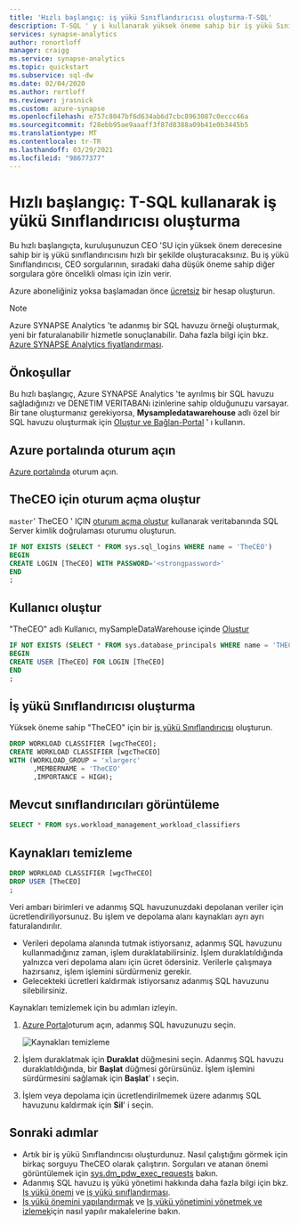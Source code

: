 ```yaml
---
title: 'Hızlı başlangıç: iş yükü Sınıflandırıcısı oluşturma-T-SQL'
description: T-SQL ' y i kullanarak yüksek öneme sahip bir iş yükü Sınıflandırıcısı oluşturun.
services: synapse-analytics
author: ronortloff
manager: craigg
ms.service: synapse-analytics
ms.topic: quickstart
ms.subservice: sql-dw
ms.date: 02/04/2020
ms.author: rortloff
ms.reviewer: jrasnick
ms.custom: azure-synapse
ms.openlocfilehash: e757c8047bf6d634ab6d7cbc8963087c0eccc46a
ms.sourcegitcommit: f28ebb95ae9aaaff3f87d8388a09b41e0b3445b5
ms.translationtype: MT
ms.contentlocale: tr-TR
ms.lasthandoff: 03/29/2021
ms.locfileid: "98677377"
---
```

# <a name="quickstart-create-a-workload-classifier-using-t-sql"></a>Hızlı başlangıç: T-SQL kullanarak iş yükü Sınıflandırıcısı oluşturma

Bu hızlı başlangıçta, kuruluşunuzun CEO 'SU için yüksek önem derecesine sahip bir iş yükü sınıflandırıcısını hızlı bir şekilde oluşturacaksınız. Bu iş yükü Sınıflandırıcısı, CEO sorgularının, sıradaki daha düşük öneme sahip diğer sorgulara göre öncelikli olması için izin verir.

Azure aboneliğiniz yoksa başlamadan önce [ücretsiz](https://azure.microsoft.com/free/) bir hesap oluşturun.

> [!NOTE]
> Azure SYNAPSE Analytics 'te adanmış bir SQL havuzu örneği oluşturmak, yeni bir faturalanabilir hizmetle sonuçlanabilir.  Daha fazla bilgi için bkz. [Azure SYNAPSE Analytics fiyatlandırması](https://azure.microsoft.com/pricing/details/sql-data-warehouse/).
>
>

## <a name="prerequisites"></a>Önkoşullar

Bu hızlı başlangıç, Azure SYNAPSE Analytics 'te ayrılmış bir SQL havuzu sağladığınızı ve DENETIM VERITABANı izinlerine sahip olduğunuzu varsayar. Bir tane oluşturmanız gerekiyorsa, **Mysampledatawarehouse** adlı özel bir SQL havuzu oluşturmak için [Oluştur ve Bağlan-Portal](create-data-warehouse-portal.md) ' ı kullanın.

## <a name="sign-in-to-the-azure-portal"></a>Azure portalında oturum açın

[Azure portalında](https://portal.azure.com/) oturum açın.

## <a name="create-login-for-theceo"></a>TheCEO için oturum açma oluştur

`master`' TheCEO ' IÇIN [oturum açma oluştur](/sql/t-sql/statements/create-login-transact-sql?toc=/azure/synapse-analytics/sql-data-warehouse/toc.json&bc=/azure/synapse-analytics/sql-data-warehouse/breadcrumb/toc.json&view=azure-sqldw-latest&preserve-view=true) kullanarak veritabanında SQL Server kimlik doğrulaması oturumu oluşturun.

```sql
IF NOT EXISTS (SELECT * FROM sys.sql_logins WHERE name = 'TheCEO')
BEGIN
CREATE LOGIN [TheCEO] WITH PASSWORD='<strongpassword>'
END
;
```

## <a name="create-user"></a>Kullanıcı oluştur

"TheCEO" adlı Kullanıcı, mySampleDataWarehouse içinde [Oluştur](/sql/t-sql/statements/create-user-transact-sql?toc=/azure/synapse-analytics/sql-data-warehouse/toc.json&bc=/azure/synapse-analytics/sql-data-warehouse/breadcrumb/toc.json&view=azure-sqldw-latest&preserve-view=true)

```sql
IF NOT EXISTS (SELECT * FROM sys.database_principals WHERE name = 'THECEO')
BEGIN
CREATE USER [TheCEO] FOR LOGIN [TheCEO]
END
;
```

## <a name="create-a-workload-classifier"></a>İş yükü Sınıflandırıcısı oluşturma

Yüksek öneme sahip "TheCEO" için bir [iş yükü Sınıflandırıcısı](/sql/t-sql/statements/create-workload-classifier-transact-sql?toc=/azure/synapse-analytics/sql-data-warehouse/toc.json&bc=/azure/synapse-analytics/sql-data-warehouse/breadcrumb/toc.json&view=azure-sqldw-latest&preserve-view=true) oluşturun.

```sql
DROP WORKLOAD CLASSIFIER [wgcTheCEO];
CREATE WORKLOAD CLASSIFIER [wgcTheCEO]
WITH (WORKLOAD_GROUP = 'xlargerc'
      ,MEMBERNAME = 'TheCEO'
      ,IMPORTANCE = HIGH);
```

## <a name="view-existing-classifiers"></a>Mevcut sınıflandırıcıları görüntüleme

```sql
SELECT * FROM sys.workload_management_workload_classifiers
```

## <a name="clean-up-resources"></a>Kaynakları temizleme

```sql
DROP WORKLOAD CLASSIFIER [wgcTheCEO]
DROP USER [TheCEO]
;
```

Veri ambarı birimleri ve adanmış SQL havuzunuzdaki depolanan veriler için ücretlendiriliyorsunuz. Bu işlem ve depolama alanı kaynakları ayrı ayrı faturalandırılır.

- Verileri depolama alanında tutmak istiyorsanız, adanmış SQL havuzunu kullanmadığınız zaman, işlem duraklatabilirsiniz. İşlem duraklatıldığında yalnızca veri depolama alanı için ücret ödersiniz. Verilerle çalışmaya hazırsanız, işlem işlemini sürdürmeniz gerekir.
- Gelecekteki ücretleri kaldırmak istiyorsanız adanmış SQL havuzunu silebilirsiniz.

Kaynakları temizlemek için bu adımları izleyin.

1. [Azure Portal](https://portal.azure.com)oturum açın, adanmış SQL havuzunuzu seçin.

    ![Kaynakları temizleme](./media/load-data-from-azure-blob-storage-using-polybase/clean-up-resources.png)

2. İşlem duraklatmak için **Duraklat** düğmesini seçin. Adanmış SQL havuzu duraklatıldığında, bir **Başlat** düğmesi görürsünüz.  İşlem işlemini sürdürmesini sağlamak için **Başlat**' ı seçin.

3. İşlem veya depolama için ücretlendirilmemek üzere adanmış SQL havuzunu kaldırmak için **Sil**' i seçin.

## <a name="next-steps"></a>Sonraki adımlar

- Artık bir iş yükü Sınıflandırıcısı oluşturdunuz. Nasıl çalıştığını görmek için birkaç sorguyu TheCEO olarak çalıştırın. Sorguları ve atanan önemi görüntülemek için [sys.dm_pdw_exec_requests](/sql/relational-databases/system-dynamic-management-views/sys-dm-pdw-exec-requests-transact-sql?toc=/azure/synapse-analytics/sql-data-warehouse/toc.json&bc=/azure/synapse-analytics/sql-data-warehouse/breadcrumb/toc.json&view=azure-sqldw-latest&preserve-view=true) bakın.
- Adanmış SQL havuzu iş yükü yönetimi hakkında daha fazla bilgi için bkz. [Iş yükü önemi](sql-data-warehouse-workload-importance.md) ve [iş yükü sınıflandırması](sql-data-warehouse-workload-classification.md).
- [Iş yükü önemini yapılandırmak](sql-data-warehouse-how-to-configure-workload-importance.md) ve [Iş yükü yönetimini yönetmek ve izlemek](sql-data-warehouse-how-to-manage-and-monitor-workload-importance.md)için nasıl yapılır makalelerine bakın.
